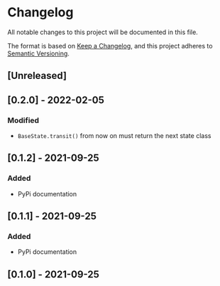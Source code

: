 # Changelog

All notable changes to this project will be documented in this file.

The format is based on [Keep a Changelog](https://keepachangelog.com/en/1.0.0/), and this project adheres
to [Semantic Versioning](https://semver.org/spec/v2.0.0.html).

## [Unreleased]


## [0.2.0] - 2022-02-05
### Modified
- `BaseState.transit()` from now on must return the next state class

## [0.1.2] - 2021-09-25
### Added 
- PyPi documentation

## [0.1.1] - 2021-09-25
### Added 
- PyPi documentation


## [0.1.0] - 2021-09-25